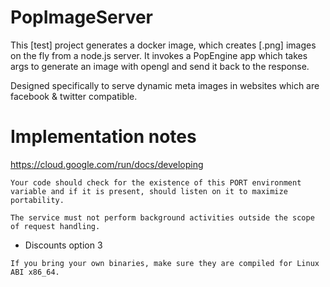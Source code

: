 PopImageServer
=======================
This [test] project generates a docker image, which creates [.png] images on the fly from a node.js server.
It invokes a PopEngine app which takes args to generate an image with opengl and send it back to the response.

Designed specifically to serve dynamic meta images in websites which are facebook & twitter compatible.


Implementation notes
======================
https://cloud.google.com/run/docs/developing

`Your code should check for the existence of this PORT environment variable and if it is present, should listen on it to maximize portability.`

`The service must not perform background activities outside the scope of request handling.`
  - Discounts option 3
  
`If you bring your own binaries, make sure they are compiled for Linux ABI x86_64.`
